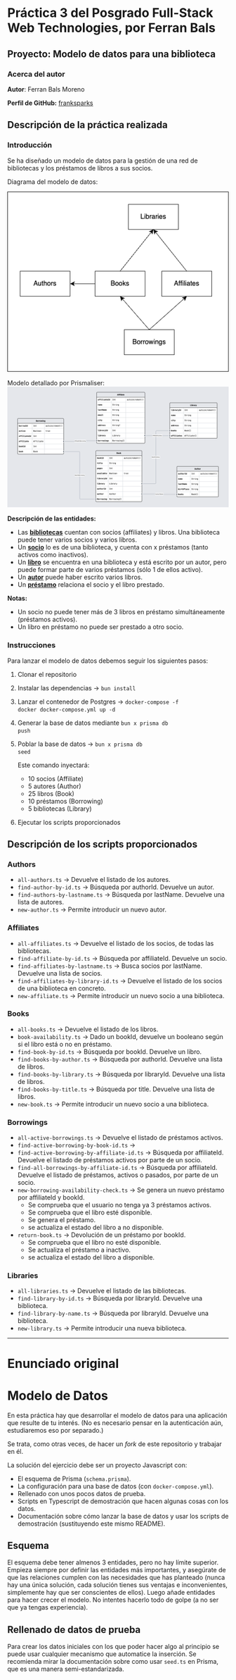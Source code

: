 # Práctica 3 del Posgrado Full-Stack Web Technologies, por Ferran Bals

## Proyecto: Modelo de datos para una biblioteca

### Acerca del autor

**Autor**: Ferran Bals Moreno

**Perfil de GitHub:** [franksparks](https://github.com/franksparks)

## Descripción de la práctica realizada

### Introducción

Se ha diseñado un modelo de datos para la gestión de una red de bibliotecas y los préstamos de libros a sus socios.

Diagrama del modelo de datos:

<img src="./img/model.png"/>

Modelo detallado por Prismaliser:
<img src="./img/prismaliser.png"/>

<b>Descripción de las entidades:</b>

- Las <u><b>bibliotecas</b></u> cuentan con socios (affiliates) y libros. Una biblioteca puede tener varios socios y varios libros.
- Un <u><b>socio</b></u> lo es de una biblioteca, y cuenta con x préstamos (tanto activos como inactivos).
- Un <u><b>libro</b></u> se encuentra en una biblioteca y está escrito por un autor, pero puede formar parte de varios préstamos (sólo 1 de ellos activo).
- Un <u><b>autor</b></u> puede haber escrito varios libros.
- Un <u><b>préstamo</b></u> relaciona el socio y el libro prestado.

<b>Notas:</b>

- Un socio no puede tener más de 3 libros en préstamo simultáneamente (préstamos activos).
- Un libro en préstamo no puede ser prestado a otro socio.

### Instrucciones

Para lanzar el modelo de datos debemos seguir los siguientes pasos:

1. Clonar el repositorio
2. Instalar las dependencias -> <code>bun install</code>
3. Lanzar el contenedor de Postgres -> <code>docker-compose -f docker docker-compose.yml up -d</code>
4. Generar la base de datos mediante <code>bun x prisma db push</code>

5. Poblar la base de datos -> <code>bun x prisma db seed</code>

   Este comando inyectará:

   - 10 socios (Affiliate)
   - 5 autores (Author)
   - 25 libros (Book)
   - 10 préstamos (Borrowing)
   - 5 bibliotecas (Library)

6. Ejecutar los scripts proporcionados

## Descripción de los scripts proporcionados

### Authors

- <code>all-authors.ts</code> -> Devuelve el listado de los autores.
- <code>find-author-by-id.ts</code> -> Búsqueda por authorId. Devuelve un autor.
- <code>find-authors-by-lastname.ts</code> -> Búsqueda por lastName. Devuelve una lista de autores.
- <code>new-author.ts</code> -> Permite introducir un nuevo autor.

### Affiliates

- <code>all-affiliates.ts</code> -> Devuelve el listado de los socios, de todas las bibliotecas.
- <code>find-affiliate-by-id.ts</code> -> Búsqueda por affiliateId. Devuelve un socio.
- <code>find-affiliates-by-lastname.ts</code> -> Busca socios por lastName. Devuelve una lista de socios.
- <code>find-affiliates-by-library-id.ts</code> -> Devuelve el listado de los socios de una biblioteca en concreto.
- <code>new-affiliate.ts</code> -> Permite introducir un nuevo socio a una biblioteca.

### Books

- <code>all-books.ts</code> -> Devuelve el listado de los libros.
- <code>book-availability.ts</code> -> Dado un bookId, devuelve un booleano según si el libro está o no en préstamo.
- <code>find-book-by-id.ts</code> -> Búsqueda por bookId. Devuelve un libro.
- <code>find-books-by-author.ts</code> -> Búsqueda por authorId. Devuelve una lista de libros.
- <code>find-books-by-library.ts</code> -> Búsqueda por libraryId. Devuelve una lista de libros.
- <code>find-books-by-title.ts</code> -> Búsqueda por title. Devuelve una lista de libros.
- <code>new-book.ts</code> -> Permite introducir un nuevo socio a una biblioteca.

### Borrowings

- <code>all-active-borrowings.ts</code> -> Devuelve el listado de préstamos activos.
- <code>find-active-borrowing-by-book-id.ts</code> ->
- <code>find-active-borrowing-by-affiliate-id.ts</code> -> Búsqueda por affiliateId. Devuelve el listado de préstamos activos por parte de un socio.
- <code>find-all-borrowings-by-affiliate-id.ts</code> -> Búsqueda por affiliateId. Devuelve el listado de préstamos, activos o pasados, por parte de un socio.
- <code>new-borrowing-availability-check.ts</code> -> Se genera un nuevo préstamo por affiliateId y bookId.
  - Se comprueba que el usuario no tenga ya 3 préstamos activos.
  - Se comprueba que el libro esté disponible.
  - Se genera el préstamo.
  - se actualiza el estado del libro a no disponible.
- <code>return-book.ts</code> -> Devolución de un préstamo por bookId.
  - Se comprueba que el libro no esté disponible.
  - Se actualiza el préstamo a inactivo.
  - se actualiza el estado del libro a disponible.

### Libraries

- <code>all-libraries.ts</code> -> Devuelve el listado de las bibliotecas.
- <code>find-library-by-id.ts</code> -> Búsqueda por libraryId. Devuelve una biblioteca.
- <code>find-library-by-name.ts</code> -> Búsqueda por libraryId. Devuelve una biblioteca.
- <code>new-library.ts</code> -> Permite introducir una nueva biblioteca.

---

# Enunciado original

# Modelo de Datos

En esta práctica hay que desarrollar el modelo de datos para una aplicación que resulte de tu interés. (No es necesario pensar en la autenticación aún, estudiaremos eso por separado.)

Se trata, como otras veces, de hacer un _fork_ de este repositorio y trabajar en él.

La solución del ejercicio debe ser un proyecto Javascript con:

- El esquema de Prisma (`schema.prisma`).
- La configuración para una base de datos (con `docker-compose.yml`).
- Rellenado con unos pocos datos de prueba.
- Scripts en Typescript de demostración que hacen algunas cosas con los datos.
- Documentación sobre cómo lanzar la base de datos y usar los scripts de demostración (sustituyendo este mismo README).

## Esquema

El esquema debe tener almenos 3 entidades, pero no hay límite superior. Empieza siempre por definir las entidades más importantes, y asegúrate de que las relaciones cumplen con las necesidades que has planteado (nunca hay una única solución, cada solución tienes sus ventajas e inconvenientes, simplemente hay que ser conscientes de ellos). Luego añade entidades para hacer crecer el modelo. No intentes hacerlo todo de golpe (a no ser que ya tengas experiencia).

## Rellenado de datos de prueba

Para crear los datos iniciales con los que poder hacer algo al principio se puede usar cualquier mecanismo que automatice la inserción. Se recomienda mirar la documentación sobre como usar `seed.ts` en Prisma, que es una manera semi-estandarizada.

